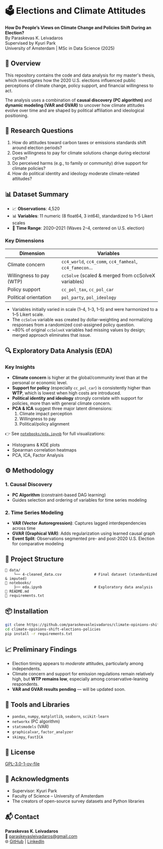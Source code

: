 # 🗳️ Elections and Climate Attitudes  
**How Do People’s Views on Climate Change and Policies Shift During an Election?**  
By Paraskevas K. Leivadaros  
Supervised by Kyuri Park  
University of Amsterdam | MSc in Data Science (2025)

## 📘 Overview
This repository contains the code and data analysis for my master's thesis, which investigates how the 2020 U.S. elections influenced public perceptions of climate change, policy support, and financial willingness to act.

The analysis uses a combination of **causal discovery (PC algorithm)** and **dynamic modeling (VAR and GVAR)** to uncover how climate attitudes evolve over time and are shaped by political affiliation and ideological positioning.

## 📌 Research Questions
1. How do attitudes toward carbon taxes or emissions standards shift around election periods?
2. Does willingness to pay for climate solutions change during electoral cycles?
3. Do perceived harms (e.g., to family or community) drive support for climate policies?
4. How do political identity and ideology moderate climate-related attitudes?

## 📊 Dataset Summary
- 📈 **Observations**: 4,520  
- 📊 **Variables**: 11 numeric (8 float64, 3 int64), standardized to 1–5 Likert scales  
- 📅 **Time Range**: 2020–2021 (Waves 2–4, centered on U.S. election)

### Key Dimensions
| Dimension                    | Variables                                                |
|-----------------------------|----------------------------------------------------------|
| Climate concern             | `cc4_world`, `cc4_comm`, `cc4_famheal`, `cc4_famecon`... |
| Willingness to pay (WTP)    | `ccSolve` (scaled & merged from ccSolveX variables)      |
| Policy support              | `cc_pol_tax`, `cc_pol_car`                               |
| Political orientation       | `pol_party`, `pol_ideology`                              |

- Variables initially varied in scale (1–4, 1–3, 1–5) and were harmonized to a 1–5 Likert scale.
- The `ccSolve` variable was created by dollar-weighting and normalizing responses from a randomized cost-assigned policy question.
- ~80% of original `ccSolveX` variables had missing values by design; merged approach eliminates that issue.

## 🔍 Exploratory Data Analysis (EDA)
### Key Insights
- **Climate concern** is higher at the global/community level than at the personal or economic level.
- **Support for policy** (especially `cc_pol_car`) is consistently higher than **WTP**, which is lowest when high costs are introduced.
- **Political identity and ideology** strongly correlate with support for policies, more than with general climate concern.
- **PCA & ICA** suggest three major latent dimensions:
  1. Climate impact perception
  2. Willingness to pay
  3. Political/policy alignment

👉 See [`notebooks/eda.ipynb`](notebooks/eda.ipynb) for full visualizations:  
- Histograms & KDE plots  
- Spearman correlation heatmaps  
- PCA, ICA, Factor Analysis  

## ⚙️ Methodology
### 1. Causal Discovery
- **PC Algorithm** (constraint-based DAG learning)
- Guides selection and ordering of variables for time series modeling

### 2. Time Series Modeling
- **VAR (Vector Autoregression)**: Captures lagged interdependencies across time
- **GVAR (Graphical VAR)**: Adds regularization using learned causal graph
- **Event Split**: Observations segmented pre- and post-2020 U.S. Election for comparative modeling

## 📁 Project Structure
```
📁 data/
    └── 4-cleaned_data.csv               # Final dataset (standardized & imputed)
📁 notebooks/
    ├── eda.ipynb                        # Exploratory data analysis
📄 README.md
📄 requirements.txt
```

## 📦 Installation
```bash
git clone https://github.com/paraskevasleivadaros/climate-opinions-shift-elections-policies.git
cd climate-opinions-shift-elections-policies
pip install -r requirements.txt
```

## 📈 Preliminary Findings
- Election timing appears to *moderate* attitudes, particularly among independents.
- Climate concern and support for emission regulations remain relatively high, but **WTP remains low**, especially among conservative-leaning respondents.
- **VAR and GVAR results pending** — will be updated soon.

## 🧠 Tools and Libraries
- `pandas`, `numpy`, `matplotlib`, `seaborn`, `scikit-learn`
- `networkx` (PC algorithm)
- `statsmodels` (VAR)
- `graphicalvar`, `factor_analyzer`
- `skimpy`, `FastICA`

## 📜 License
[GPL-3.0-1-ov-file](?tab=GPL-3.0-1-ov-file)

## 🙏 Acknowledgments
- Supervisor: Kyuri Park  
- Faculty of Science – University of Amsterdam  
- The creators of open-source survey datasets and Python libraries

## 📬 Contact
**Paraskevas K. Leivadaros**  
📧 [paraskevasleivadaros@gmail.com](mailto:paraskevasleivadaros@gmail.com)  
🌐 [GitHub](https://github.com/paraskevasleivadaros) | [LinkedIn](https://www.linkedin.com/in/paraskevasleivadaros)
